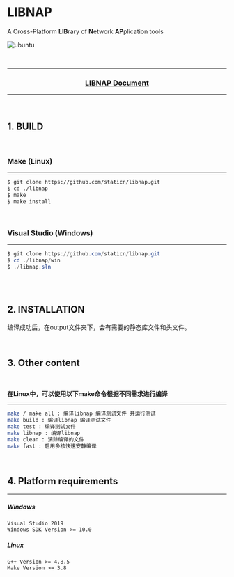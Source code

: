 LIBNAP
=============

A Cross-Platform **LIB**rary of **N**etwork **AP**plication tools

![ubuntu](https://github.com/wzhone/libnap/workflows/UBUNTU/badge.svg)

<br/>

------

<h3 align = "center"><a href="./doc/nap.md">LIBNAP Document</a></h3>

------

<br/>

## 1. BUILD

<br/>

### Make (Linux)
------
```bash
$ git clone https://github.com/staticn/libnap.git
$ cd ./libnap
$ make
$ make install
```

<br/>


### Visual Studio (Windows)
------
```powershell
$ git clone https://github.com/staticn/libnap.git
$ cd ./libnap/win
$ ./libnap.sln
```

<br/>
<br/>

## 2. INSTALLATION

编译成功后，在output文件夹下，会有需要的静态库文件和头文件。

<br/>

## 3. Other content 

<br/>

 **在Linux中，可以使用以下make命令根据不同需求进行编译**

------
```bash
make / make all : 编译libnap 编译测试文件 并运行测试
make build : 编译libnap 编译测试文件
make test : 编译测试文件
make libnap : 编译libnap
make clean : 清除编译的文件
make fast : 启用多核快速安静编译
```

<br/>

##  4. Platform requirements 
------

##### Windows
```
Visual Studio 2019
Windows SDK Version >= 10.0
```

##### Linux
```
G++ Version >= 4.8.5
Make Version >= 3.8
```


